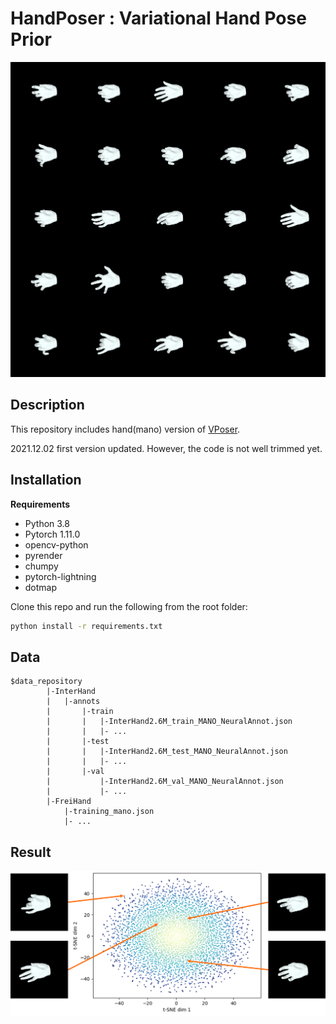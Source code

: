 # HandPoser : Variational Hand Pose Prior

![hand_space](asset/hand_space.png)
## Description
This repository includes hand(mano) version of [VPoser](https://github.com/nghorbani/human_body_prior).

2021.12.02 first version updated. However, the code is not well trimmed yet. 

## Installation
**Requirements**
- Python 3.8
- Pytorch 1.11.0
- opencv-python
- pyrender
- chumpy
- pytorch-lightning
- dotmap

Clone this repo and run the following from the root folder:
```bash
python install -r requirements.txt
```

## Data
```
$data_repository
        |-InterHand
        |   |-annots
        |       |-train
        |       |   |-InterHand2.6M_train_MANO_NeuralAnnot.json
        |       |   |- ...                
        |       |-test
        |       |   |-InterHand2.6M_test_MANO_NeuralAnnot.json
        |       |   |- ...
        |       |-val
        |           |-InterHand2.6M_val_MANO_NeuralAnnot.json
        |           |- ...             
        |-FreiHand   
            |-training_mano.json
            |- ...
```

## Result
![tsne_distr](asset/tsne_distr.png)
